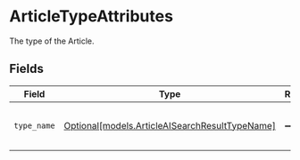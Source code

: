 # ArticleTypeAttributes

The type of the Article.


## Fields

| Field                                                                                        | Type                                                                                         | Required                                                                                     | Description                                                                                  |
| -------------------------------------------------------------------------------------------- | -------------------------------------------------------------------------------------------- | -------------------------------------------------------------------------------------------- | -------------------------------------------------------------------------------------------- |
| `type_name`                                                                                  | [Optional[models.ArticleAISearchResultTypeName]](../models/articleaisearchresulttypename.md) | :heavy_minus_sign:                                                                           | Indicates the article category name.                                                         |
